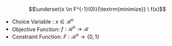 $$\underset{x \in F^{-1}(0)}{\textrm{minimize}} \ f(x)$$

- Choice Variable : $x \in \mathcal{R}^n$ 
- Objective Function:  $f: \mathcal{R}^n \to \mathcal{R}$
- Constraint Function: $F : \mathcal{R}^n \to \{0,1\}$

